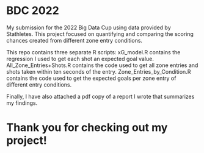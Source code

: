# BDC 2022
My submission for the 2022 Big Data Cup using data provided by Stathletes. This project focused on quantifying and comparing the scoring chances created from different zone entry conditions.

This repo contains three separate R scripts:
xG_model.R contains the regression I used to get each shot an expected goal value.
All_Zone_Entries+Shots.R contains the code used to get all zone entries and shots taken within ten seconds of the entry.
Zone_Entries_by_Condition.R contains the code used to get the expected goals per zone entry of different entry conditions.

Finally, I have also attached a pdf copy of a report I wrote that summarizes my findings.

# Thank you for checking out my project!
